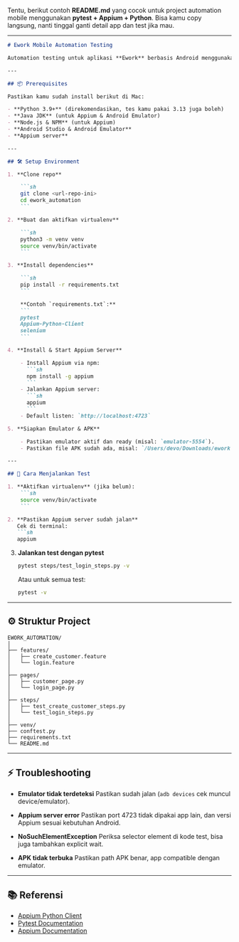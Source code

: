 Tentu, berikut contoh **README.md** yang cocok untuk project automation mobile menggunakan **pytest + Appium + Python**.
Bisa kamu copy langsung, nanti tinggal ganti detail app dan test jika mau.

---

````markdown
# Ework Mobile Automation Testing

Automation testing untuk aplikasi **Ework** berbasis Android menggunakan **pytest** dan **Appium**.

---

## 📦 Prerequisites

Pastikan kamu sudah install berikut di Mac:

- **Python 3.9+** (direkomendasikan, tes kamu pakai 3.13 juga boleh)
- **Java JDK** (untuk Appium & Android Emulator)
- **Node.js & NPM** (untuk Appium)
- **Android Studio & Android Emulator**
- **Appium server**

---

## 🛠️ Setup Environment

1. **Clone repo**

    ```sh
    git clone <url-repo-ini>
    cd ework_automation
    ```

2. **Buat dan aktifkan virtualenv**

    ```sh
    python3 -m venv venv
    source venv/bin/activate
    ```

3. **Install dependencies**

    ```sh
    pip install -r requirements.txt
    ```

    **Contoh `requirements.txt`:**
    ```
    pytest
    Appium-Python-Client
    selenium
    ```

4. **Install & Start Appium Server**

    - Install Appium via npm:
      ```sh
      npm install -g appium
      ```
    - Jalankan Appium server:
      ```sh
      appium
      ```
    - Default listen: `http://localhost:4723`

5. **Siapkan Emulator & APK**

    - Pastikan emulator aktif dan ready (misal: `emulator-5554`).
    - Pastikan file APK sudah ada, misal: `/Users/devo/Downloads/ework 1.20.5.apk`.

---

## 🚀 Cara Menjalankan Test

1. **Aktifkan virtualenv** (jika belum):
    ```sh
    source venv/bin/activate
    ```

2. **Pastikan Appium server sudah jalan**  
   Cek di terminal:
   ```sh
   appium
````

3. **Jalankan test dengan pytest**

   ```sh
   pytest steps/test_login_steps.py -v
   ```

   Atau untuk semua test:

   ```sh
   pytest -v
   ```

---

## ⚙️ Struktur Project

```
EWORK_AUTOMATION/
│
├── features/
│   ├── create_customer.feature
│   └── login.feature
│
├── pages/
│   ├── customer_page.py
│   └── login_page.py
│
├── steps/
│   ├── test_create_customer_steps.py
│   └── test_login_steps.py
│
├── venv/
├── conftest.py
├── requirements.txt
└── README.md

```

---

## ⚡ Troubleshooting

* **Emulator tidak terdeteksi**
  Pastikan sudah jalan (`adb devices` cek muncul device/emulator).

* **Appium server error**
  Pastikan port 4723 tidak dipakai app lain, dan versi Appium sesuai kebutuhan Android.

* **NoSuchElementException**
  Periksa selector element di kode test, bisa juga tambahkan explicit wait.

* **APK tidak terbuka**
  Pastikan path APK benar, app compatible dengan emulator.

---

## 📚 Referensi

* [Appium Python Client](https://github.com/appium/python-client)
* [Pytest Documentation](https://docs.pytest.org/)
* [Appium Documentation](https://appium.io/docs/en/about-appium/intro/)

